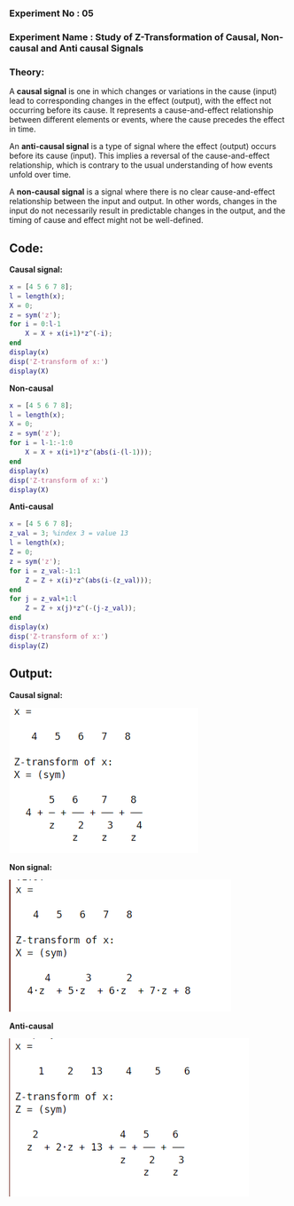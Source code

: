 ### Experiment No : 05

### Experiment Name : Study of Z-Transformation of Causal, Non-causal and Anti causal Signals


### Theory:

<p style="text-align: justify">

A **causal signal** is one in which changes or variations in the cause (input) lead to corresponding changes in the effect (output), with the effect not occurring before its cause. It represents a cause-and-effect relationship between different elements or events, where the cause precedes the effect in time.
</p>
<p style="text-align: justify">

An **anti-causal signal** is a type of signal where the effect (output) occurs before its cause (input). This implies a reversal of the cause-and-effect relationship, which is contrary to the usual understanding of how events unfold over time.
</p>
<p style="text-align: justify">

A **non-causal signal** is a signal where there is no clear cause-and-effect relationship between the input and output. In other words, changes in the input do not necessarily result in predictable changes in the output, and the timing of cause and effect might not be well-defined.
</p>

## Code:
**Causal signal:**
```matlab
x = [4 5 6 7 8];
l = length(x);
X = 0;
z = sym('z');
for i = 0:l-1
    X = X + x(i+1)*z^(-i);
end
display(x)
disp('Z-transform of x:')
display(X)
```
**Non-causal**
```matlab
x = [4 5 6 7 8];
l = length(x);
X = 0;
z = sym('z');
for i = l-1:-1:0
    X = X + x(i+1)*z^(abs(i-(l-1)));
end
display(x)
disp('Z-transform of x:')
display(X)
```
**Anti-causal**
```matlab
x = [4 5 6 7 8];
z_val = 3; %index 3 = value 13
l = length(x);
Z = 0;
z = sym('z');
for i = z_val:-1:1
    Z = Z + x(i)*z^(abs(i-(z_val)));
end
for j = z_val+1:l
    Z = Z + x(j)*z^(-(j-z_val));
end
display(x)
disp('Z-transform of x:')
display(Z)
```
## Output:

**Causal signal:**

![Output](https://github.com/Faisalece18/Labreport/blob/main/LAB%205/output/1.png)

**Non signal:**

![Output](https://github.com/Faisalece18/Labreport/blob/main/LAB%205/output/2.png)

**Anti-causal**

![Output](https://github.com/Faisalece18/Labreport/blob/main/LAB%205/output/3.png)
